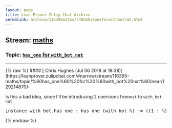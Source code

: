 ```yaml
---
layout: page
title: Lean Prover Zulip Chat Archive 
permalink: archive/116395maths/74056hasoneforwithbotnat.html
---
```


## Stream: [maths](https://leanprover-community.github.io/archive/116395maths/index.html)
### Topic: [`has_one` for `with_bot nat`](https://leanprover-community.github.io/archive/116395maths/74056hasoneforwithbotnat.html)

---

<base href="https://leanprover.zulipchat.com">
{% raw %}
#### [ Chris Hughes (Jul 06 2018 at 19:38)](https://leanprover.zulipchat.com/#narrow/stream/116395-maths/topic/%60has_one%60%20for%20%60with_bot%20nat%60/near/129214870):
<p>Is this a bad idea, since I'll be introducing 2 coercions from<code>nat</code> to <code>with_bot nat</code></p>
<div class="codehilite"><pre><span></span><span class="kn">instance</span> <span class="n">with_bot</span><span class="bp">.</span><span class="n">has_one</span> <span class="o">:</span> <span class="n">has_one</span> <span class="o">(</span><span class="n">with_bot</span> <span class="bp">ℕ</span><span class="o">)</span> <span class="o">:=</span> <span class="bp">⟨</span><span class="o">(</span><span class="mi">1</span> <span class="o">:</span> <span class="bp">ℕ</span><span class="o">)</span><span class="bp">⟩</span>
</pre></div>


{% endraw %}
